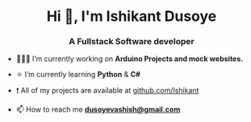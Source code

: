 <h1 align="center">Hi 👋, I'm Ishikant Dusoye</h1>
<h3 align="center">A Fullstack Software developer</h3>


- 👨🏻‍💻 I’m currently working on **Arduino Projects and mock websites.**

- ⚛️ I’m currently learning **Python** & **C#** 

- ❗️ All of my projects are available at [github.com/Ishikant](https://github.com/Ishikant)

- 📫 How to reach me **dusoyevashish@gmail.com**

